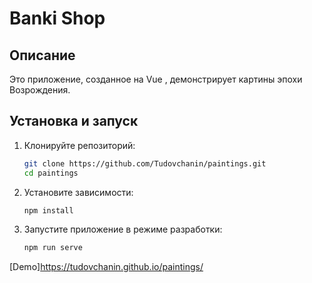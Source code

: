 # Banki Shop

## Описание

Это приложение, созданное на Vue , демонстрирует картины эпохи Возрождения.

## Установка и запуск

1. Клонируйте репозиторий:
   ```bash
   git clone https://github.com/Tudovchanin/paintings.git
   cd paintings
   ```
2. Установите зависимости:

   ```bash
   npm install
   ```

3. Запустите приложение в режиме разработки:

   ```bash
   npm run serve
   ```


[Demo]https://tudovchanin.github.io/paintings/
